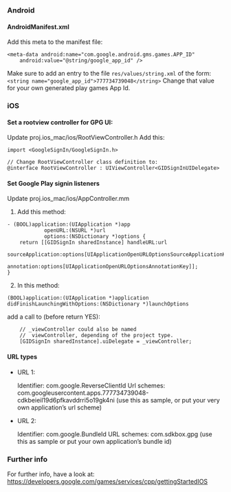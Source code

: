 
### Android

#### AndroidManifest.xml

Add this meta to the manifest file:

```
<meta-data android:name="com.google.android.gms.games.APP_ID" 
    android:value="@string/google_app_id" />
```

Make sure to add an entry to the file `res/values/string.xml` of the form: `<string name="google_app_id">777734739048</string>`
Change that value for your own generated play games App Id.

### iOS

#### Set a rootview controller for GPG UI:

Update proj.ios_mac/ios/RootViewController.h
Add this:

```
import <GoogleSignIn/GoogleSignIn.h>

// Change RootViewController class definition to:
@interface RootViewController : UIViewController<GIDSignInUIDelegate> 
```

#### Set Google Play signin listeners

Update proj.ios_mac/ios/AppController.mm

1. Add this method:

```
- (BOOL)application:(UIApplication *)app
            openURL:(NSURL *)url
            options:(NSDictionary *)options {
    return [[GIDSignIn sharedInstance] handleURL:url
                               sourceApplication:options[UIApplicationOpenURLOptionsSourceApplicationKey]
                                      annotation:options[UIApplicationOpenURLOptionsAnnotationKey]];
}
```

2. In this method: 
```
(BOOL)application:(UIApplication *)application didFinishLaunchingWithOptions:(NSDictionary *)launchOptions
```

add a call to (before return YES):

```
    // _viewController could also be named 
    //  viewController, depending of the project type.
    [GIDSignIn sharedInstance].uiDelegate = _viewController;
```

#### URL types

+ URL 1:

    Identifier: com.google.ReverseClientId
    Url schemes: com.googleusercontent.apps.777734739048-cdkbeieil19d6pfkavddrri5o19gk4ni
    (use this as sample, or put your very own application’s url scheme) 

+ URL 2:

    Identifier: com.google.BundleId
    URL schemes: com.sdkbox.gpg
    (use this as sample or put your own application’s bundle id)
    
### Further info

For further info, have a look at: https://developers.google.com/games/services/cpp/gettingStartedIOS